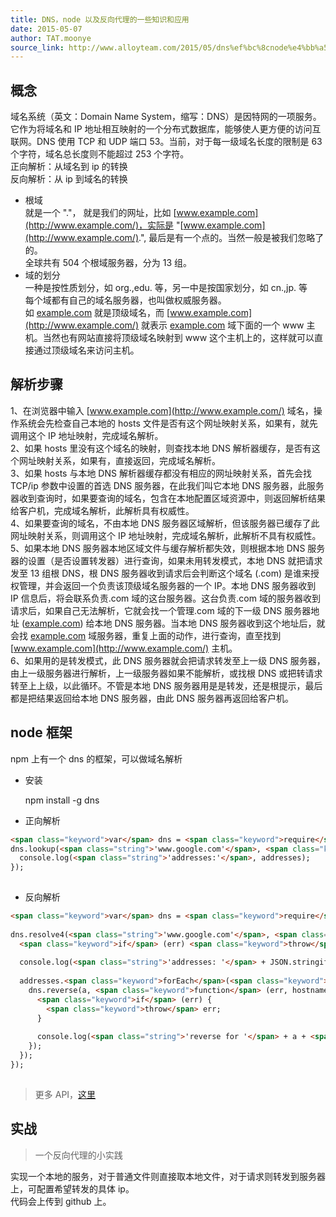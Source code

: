 ```yaml
---
title: DNS，node 以及反向代理的一些知识和应用
date: 2015-05-07
author: TAT.moonye
source_link: http://www.alloyteam.com/2015/05/dns%ef%bc%8cnode%e4%bb%a5%e5%8f%8a%e5%8f%8d%e5%90%91%e4%bb%a3%e7%90%86%e7%9a%84%e4%b8%80%e4%ba%9b%e7%9f%a5%e8%af%86%e5%92%8c%e5%ba%94%e7%94%a8/
---
```


## 概念

域名系统（英文：Domain Name System，缩写：DNS）是因特网的一项服务。它作为将域名和 IP 地址相互映射的一个分布式数据库，能够使人更方便的访问互联网。DNS 使用 TCP 和 UDP 端口 53。当前，对于每一级域名长度的限制是 63 个字符，域名总长度则不能超过 253 个字符。  
正向解析：从域名到 ip 的转换  
反向解析：从 ip 到域名的转换

-   根域  
    就是一个 "."， 就是我们的网址，比如 [www.example.com](http://www.example.com/)，实际是 "[www.example.com](http://www.example.com/).", 最后是有一个点的。当然一般是被我们忽略了的。  
    全球共有 504 个根域服务器，分为 13 组。
-   域的划分  
    一种是按性质划分，如 org.,edu. 等，另一中是按国家划分，如 cn.,jp. 等  
    每个域都有自己的域名服务器，也叫做权威服务器。  
    如 [example.com](http://example.com/) 就是顶级域名，而 [www.example.com](http://www.example.com/) 就表示 [example.com](http://example.com/) 域下面的一个 www 主机。当然也有网站直接将顶级域名映射到 www 这个主机上的，这样就可以直接通过顶级域名来访问主机。

## 解析步骤

1、在浏览器中输入 [www.example.com](http://www.example.com/) 域名，操作系统会先检查自己本地的 hosts 文件是否有这个网址映射关系，如果有，就先调用这个 IP 地址映射，完成域名解析。  
2、如果 hosts 里没有这个域名的映射，则查找本地 DNS 解析器缓存，是否有这个网址映射关系，如果有，直接返回，完成域名解析。  
3、如果 hosts 与本地 DNS 解析器缓存都没有相应的网址映射关系，首先会找 TCP/ip 参数中设置的首选 DNS 服务器，在此我们叫它本地 DNS 服务器，此服务器收到查询时，如果要查询的域名，包含在本地配置区域资源中，则返回解析结果给客户机，完成域名解析，此解析具有权威性。  
4、如果要查询的域名，不由本地 DNS 服务器区域解析，但该服务器已缓存了此网址映射关系，则调用这个 IP 地址映射，完成域名解析，此解析不具有权威性。  
5、如果本地 DNS 服务器本地区域文件与缓存解析都失效，则根据本地 DNS 服务器的设置（是否设置转发器）进行查询，如果未用转发模式，本地 DNS 就把请求发至 13 组根 DNS，根 DNS 服务器收到请求后会判断这个域名 (.com) 是谁来授权管理，并会返回一个负责该顶级域名服务器的一个 IP。本地 DNS 服务器收到 IP 信息后，将会联系负责.com 域的这台服务器。这台负责.com 域的服务器收到请求后，如果自己无法解析，它就会找一个管理.com 域的下一级 DNS 服务器地址 ([example.com](http://example.com)) 给本地 DNS 服务器。当本地 DNS 服务器收到这个地址后，就会找 [example.com](http://example.com/) 域服务器，重复上面的动作，进行查询，直至找到 [www.example.com](http://www.example.com/) 主机。  
6、如果用的是转发模式，此 DNS 服务器就会把请求转发至上一级 DNS 服务器，由上一级服务器进行解析，上一级服务器如果不能解析，或找根 DNS 或把转请求转至上上级，以此循环。不管是本地 DNS 服务器用是是转发，还是根提示，最后都是把结果返回给本地 DNS 服务器，由此 DNS 服务器再返回给客户机。

## node 框架

npm 上有一个 dns 的框架，可以做域名解析

-   安装


    npm install -g dns 
     

-   正向解析

```html
<span class="keyword">var</span> dns = <span class="keyword">require</span>(<span class="string">'dns'</span>);
dns.lookup(<span class="string">'www.google.com'</span>, <span class="keyword">function</span> onLookup(err, addresses, family) {
  console.log(<span class="string">'addresses:'</span>, addresses);
});
 
```

-   反向解析

```html
<span class="keyword">var</span> dns = <span class="keyword">require</span>(<span class="string">'dns'</span>);
 
dns.resolve4(<span class="string">'www.google.com'</span>, <span class="keyword">function</span> (err, addresses) {
  <span class="keyword">if</span> (err) <span class="keyword">throw</span> err;
 
  console.log(<span class="string">'addresses: '</span> + JSON.stringify(addresses));
 
  addresses.<span class="keyword">forEach</span>(<span class="keyword">function</span> (a) {
    dns.reverse(a, <span class="keyword">function</span> (err, hostnames) {
      <span class="keyword">if</span> (err) {
        <span class="keyword">throw</span> err;
      }
 
      console.log(<span class="string">'reverse for '</span> + a + <span class="string">': '</span> + JSON.stringify(hostnames));
    });
  });
});
 
```

> 更多 API，[这里](https://nodejs.org/api/dns.html)

## 实战

> 一个反向代理的小实践

实现一个本地的服务，对于普通文件则直接取本地文件，对于请求则转发到服务器上，可配置希望转发的具体 ip。  
代码会上传到 github 上。